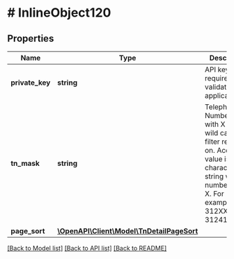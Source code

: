 # # InlineObject120

## Properties

Name | Type | Description | Notes
------------ | ------------- | ------------- | -------------
**private_key** | **string** | API key required to validate your application |
**tn_mask** | **string** | Telephone Number mask with X as a wild card to filter results on.  Accepted value is 10 character string with numbers and X.  For example, 312XXXXXXX, 312419XXXX. | [optional]
**page_sort** | [**\OpenAPI\Client\Model\TnDetailPageSort**](TnDetailPageSort.md) |  | [optional]

[[Back to Model list]](../../README.md#models) [[Back to API list]](../../README.md#endpoints) [[Back to README]](../../README.md)
